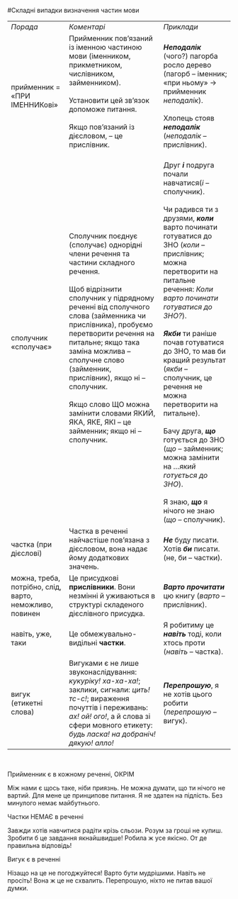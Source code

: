 #Складні випадки визначення частин мови

<table>
  <tr><td><i>Порада</i></td><td><i>Коментарі</i></td><td><i>Приклади</i></td></tr>
  <tr><td>прийменник = «ПРИ ІМЕННИКові»</td><td>
Прийменник пов’язаний із іменною частиною мови (іменником, прикметником, числівником, займенником).<br><br>
Установити цей зв’язок допоможе питання.<br><br>
Якщо пов’язаний із дієсловом, – це прислівник.<br><br>
</td><td><b><i>Неподалік</i></b> (чого?) пагорба росло дерево 
(пагорб – іменник; «при ньому» → прийменник <i>неподалік</i>).<br><br>
Хлопець стояв <b><i>неподалік</i></b> (<i>неподалік</i> – прислівник).<br></tr>
  <tr><td>сполучник «сполучає»</td><td>Сполучник поєднує (сполучає) однорідні члени речення та частини складного речення.<br><br>
Щоб відрізнити сполучник у підрядному реченні від сполучного слова (займенника чи прислівника), пробуємо перетворити речення на питальне; якщо така заміна можлива – сполучне слово (займенник, прислівник), якщо ні – сполучник.<br><br>
Якщо слово ЩО можна замінити словами ЯКИЙ, ЯКА, ЯКЕ, ЯКІ – це займенник; якщо ні – сполучник.<br><br>
<td>Друг <b><i>і</i></b> подруга почали навчатися(<i>і</i> – сполучник).<br><br>
Чи радився ти з друзями, <b><i>коли</i></b> варто починати готуватися до ЗНО
(<i>коли</i> – прислівник; можна перетворити на питальне речення: <i>Коли варто починати готуватися до ЗНО?</i>).<br><br>
<b><i>Якби</i></b> ти раніше почав готуватися до ЗНО, то мав би кращий результат
(<i>якби</i> – сполучник, це речення не можна перетворити на питальне).<br><br>
Бачу друга, <b><i>що</i></b> готується до ЗНО
(<i>що</i> – займенник; можна замінити на <i>…який готується до ЗНО</i>).<br><br>
Я знаю, <b><i>що</i></b> я нічого не знаю
(<i>що</i> – сполучник).</td></tr>
  <tr><td>частка (при дієслові)</td><td>Частка в реченні найчастіше пов’язана з дієсловом, вона надає йому додаткових значень.
</td><td><b><i>Не</i></b> буду писати. Хотів <b><i>би</i></b> писати. (не, би – частки).</td></tr>
  <tr><td>можна, треба, потрібно, слід, варто, неможливо, повинен</td><td>Це присудкові <b>прислівники</b>. Вони незмінні й уживаються в структурі складеного дієслівного присудка.</td><td><b><i>Варто прочитати</i></b> цю книгу
(<i>варто</i> – прислівник).</td></tr>
  <tr><td>навіть, уже, таки</td><td>Це обмежувально-видільні <b>частки</b>.</td><td>Я робитиму це <b><i>навіть</i></b> тоді, коли хтось проти
(<i>навіть</i> – частка).</td></tr>
  <tr><td>вигук (етикетні слова)</td><td>Вигуками є не лише звуконаслідування: <i>кукуріку! ха-ха-ха!</i>; заклики, сигнали: <i>цить! тс-с!</i>; вираження почуттів і переживань: <i>ах! ой! ого!</i>, а й слова зі сфери мовного етикету: <i>будь ласка! на добраніч! дякую! алло!</i></td><td><b><i>Перепрошую</i></b>, я не хотів цього робити
(<i>перепрошую</i> – вигук).</td></tr>
</table>

<br>
<quiz name="Запитання та завдання">
<question>
        <p>Прийменник є в кожному реченні, ОКРІМ</p>
        <answer correct> Між нами є щось таке, ніби приязнь.</answer>
        <answer> Не можна думати, що ти нічого не вартий.</answer>
        <answer> Для мене це принципове питання.</answer>
        <answer> Я не здатен на підлість.</answer>
        <answer> Без минулого немає майбутнього.</answer>
    </question>
  <question>
        <p>Частки НЕМАЄ в реченні</p>
        <answer> Завжди хотів навчитися радіти крізь сльози.</answer>
        <answer correct> Розум за гроші не купиш.</answer>
        <answer> Зробити б це завдання якнайшвидше!</answer>
        <answer> Робила ж усе якісно.</answer>
        <answer> От де правильна відповідь!</answer>
    </question>
    <question>
        <p>Вигук є в реченні</p>
        <answer> Нізащо на це не погоджуйтеся!</answer>
        <answer> Варто бути мудрішими.</answer>
        <answer> Навіть не просіть!</answer>
        <answer> Вона ж це не схвалить.</answer>
        <answer correct> Перепрошую, ніхто не питав вашої думки.</answer>
    </question>
</quiz>

